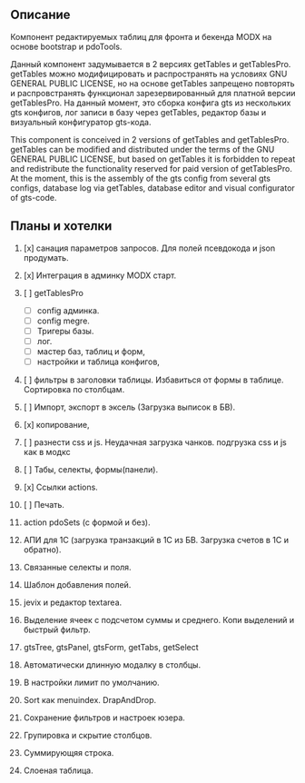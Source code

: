 ## Описание

Компонент редактируемых таблиц для фронта и бекенда MODX на основе 
bootstrap и pdoTools.

Данный компонент задумывается в 2 версиях getTables и getTablesPro.
getTables можно модифицировать и распространять на условиях GNU GENERAL PUBLIC LICENSE,
но на основе getTables запрещено повторять и распровстранять функционал зарезервированный для 
платной версии getTablesPro. На данный момент, это сборка конфига gts из нескольких gts конфигов,
лог записи в базу через getTables, редактор базы и визуальный конфигуратор gts-кода. 

This component is conceived in 2 versions of getTables and getTablesPro.
getTables can be modified and distributed under the terms of the GNU GENERAL PUBLIC LICENSE,
but based on getTables it is forbidden to repeat and redistribute the functionality reserved for
paid version of getTablesPro. At the moment, this is the assembly of the gts config from several gts configs,
database log via getTables, database editor and visual configurator of gts-code.

## Планы и хотелки
1. [x] санация параметров запросов. Для полей псевдокода и json продумать. 
2. [x] Интеграция в админку MODX старт.
4. [ ] getTablesPro 
    - [ ] config админка. 
    - [ ] config megre. 
    - [ ] Тригеры базы. 
    - [ ] лог.
    - [ ] мастер баз, таблиц и форм,
    - [ ] настройки и таблица конфигов, 
6. [ ] фильтры в заголовки таблицы. Избавиться от формы в таблице. Сортировка по столбцам.
8. [ ]  Импорт, экспорт в эксель (Загрузка выписок в БВ). 
10. [x] копирование,
12. [ ] разнести css и js. Неудачная загрузка чанков. подгрузка css и js как в модкс
14. [ ] Табы, селекты, формы(панели).
16. [x] Ссылки actions.
17. [ ] Печать.

30. action pdoSets (с формой и без). 
32. АПИ для 1С (загрузка транзакций в 1С из БВ. Загрузка счетов в 1С и обратно).
34. Связанные селекты и поля.
36. Шаблон добавления полей.
38. jevix и редактор textarea.
40. Выделение ячеек с подсчетом суммы и среднего. Копи выделений и быстрый фильтр.
42. gtsTree, gtsPanel, gtsForm, getTabs, getSelect
44. Автоматически длинную модалку в столбцы.
46. В настройки лимит по умолчанию.
48. Sort как menuindex. DrapAndDrop.
48. Сохранение фильтров и настроек юзера.
48. Групировка и скрытие столбцов.
48. Суммирующяя строка.
48. Слоеная таблица.